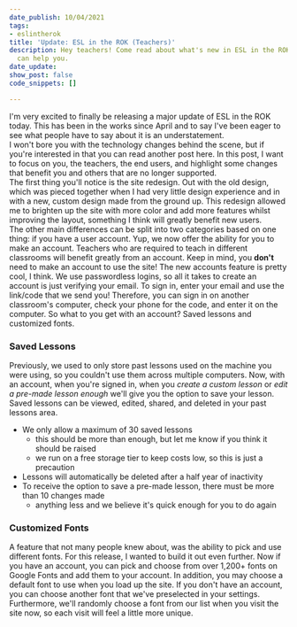 ```yaml
---
date_publish: 10/04/2021
tags:
- eslintherok
title: 'Update: ESL in the ROK (Teachers)'
description: Hey teachers! Come read about what's new in ESL in the ROK and how it
  can help you.
date_update: 
show_post: false
code_snippets: []

---
```

I'm very excited to finally be releasing a major update of ESL in the ROK today. This has been in the works since April and to say I've been eager to see what people have to say about it is an understatement.  
I won't bore you with the technology changes behind the scene, but if you're interested in that you can read another post here. In this post, I want to focus on you, the teachers, the end users, and highlight some changes that benefit you and others that are no longer supported.  
The first thing you'll notice is the site redesign. Out with the old design, which was pieced together when I had very little design experience and in with a new, custom design made from the ground up. This redesign allowed me to brighten up the site with more color and add more features whilst improving the layout, something I think will greatly benefit new users.  
The other main differences can be split into two categories based on one thing: if you have a user account. Yup, we now offer the ability for you to make an account. Teachers who are required to teach in different classrooms will benefit greatly from an account. Keep in mind, you **don't** need to make an account to use the site!
The new accounts feature is pretty cool, I think. We use passwordless logins, so all it takes to create an account is just verifying your email. To sign in, enter your email and use the link/code that we send you! Therefore, you can sign in on another classroom's computer, check your phone for the code, and enter it on the computer.
So what to you get with an account? Saved lessons and customized fonts.

### Saved Lessons 

Previously, we used to only store past lessons used on the machine you were using, so you couldn't use them across multiple computers. Now, with an account, when you're signed in, when you *create a custom lesson* or *edit a pre-made lesson enough* we'll give you the option to save your lesson. Saved lessons can be viewed, edited, shared, and deleted in your past lessons area.
- We only allow a maximum of 30 saved lessons
	- this should be more than enough, but let me know if you think it should be raised
	- we run on a free storage tier to keep costs low, so this is just a precaution
- Lessons will automatically be deleted after a half year of inactivity
- To receive the option to save a pre-made lesson, there must be more than 10 changes made
	- anything less and we believe it's quick enough for you to do again

### Customized Fonts

A feature that not many people knew about, was the ability to pick and use different fonts. For this release, I wanted to build it out even further. Now if you have an account, you can pick and choose from over 1,200+ fonts on Google Fonts and add them to your account. In addition, you may choose a default font to use when you load up the site.
If you don't have an account, you can choose another font that we've preselected in your settings. Furthermore, we'll randomly choose a font from our list when you visit the site now, so each visit will feel a little more unique.

